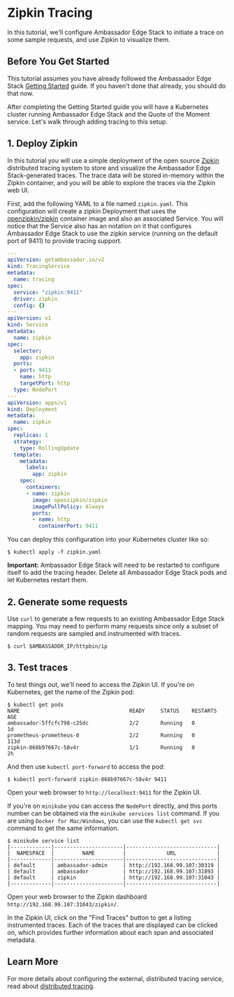 # Zipkin Tracing

In this tutorial, we'll configure Ambassador Edge Stack to initiate a trace on some sample requests, and use Zipkin to visualize them.

## Before You Get Started

This tutorial assumes you have already followed the Ambassador Edge Stack [Getting Started](/user-guide/getting-started) guide. If you haven't done that already, you should do that now.

After completing the Getting Started guide you will have a Kubernetes cluster running Ambassador Edge Stack and the Quote of the Moment service. Let's walk through adding tracing to this setup.

## 1. Deploy Zipkin

In this tutorial you will use a simple deployment of the open source [Zipkin](https://zipkin.io/) distributed tracing system to store and visualize the Ambassador Edge Stack-generated traces. The trace data will be stored in-memory within the Zipkin container, and you will be able to explore the traces via the Zipkin web UI.

First, add the following YAML to a file named `zipkin.yaml`. This configuration will create a zipkin Deployment that uses the [openzipkin/zipkin](https://hub.docker.com/r/openzipkin/zipkin/) container image and also an associated Service. You will notice that the Service also has an notation on it that configures Ambassador Edge Stack to use the zipkin service (running on the default port of 9411) to provide tracing support.

```yaml
---
apiVersion: getambassador.io/v2
kind: TracingService
metadata:
  name: tracing
spec:
  service: "zipkin:9411"
  driver: zipkin
  config: {}
---
apiVersion: v1
kind: Service
metadata:
  name: zipkin
spec:
  selector:
    app: zipkin
  ports:
  - port: 9411
    name: http
    targetPort: http
  type: NodePort
---
apiVersion: apps/v1
kind: Deployment
metadata:
  name: zipkin
spec:
  replicas: 1
  strategy:
    type: RollingUpdate
  template:
    metadata:
      labels:
        app: zipkin
    spec:
      containers:
      - name: zipkin
        image: openzipkin/zipkin
        imagePullPolicy: Always
        ports:
        - name: http
          containerPort: 9411
```

You can deploy this configuration into your Kubernetes cluster like so:

```shell
$ kubectl apply -f zipkin.yaml
```

**Important:** Ambassador Edge Stack will need to be restarted to configure itself to add the tracing header. Delete all Ambassador Edge Stack pods and let Kubernetes restart them.

## 2. Generate some requests

Use `curl` to generate a few requests to an existing Ambassador Edge Stack mapping. You may need to perform many requests since only a subset of random requests are sampled and instrumented with traces.

```shell
$ curl $AMBASSADOR_IP/httpbin/ip
```

## 3. Test traces

To test things out, we'll need to access the Zipkin UI. If you're on Kubernetes, get the name of the Zipkin pod:

```shelll
$ kubectl get pods
NAME                                   READY     STATUS    RESTARTS   AGE
ambassador-5ffcfc798-c25dc             2/2       Running   0          1d
prometheus-prometheus-0                2/2       Running   0          113d
zipkin-868b97667c-58v4r                1/1       Running   0          2h
```

And then use `kubectl port-forward` to access the pod:

```shell
$ kubectl port-forward zipkin-868b97667c-58v4r 9411
```

Open your web browser to `http://localhost:9411` for the Zipkin UI.

If you're on `minikube` you can access the `NodePort` directly, and this ports
number can be obtained via the `minikube services list` command.
If you are using `Docker for Mac/Windows`, you can use the
`kubectl get svc` command to get the same information.

```shell
$ minikube service list
|-------------|----------------------|-----------------------------|
|  NAMESPACE  |         NAME         |             URL             |
|-------------|----------------------|-----------------------------|
| default     | ambassador-admin     | http://192.168.99.107:30319 |
| default     | ambassador           | http://192.168.99.107:31893 |
| default     | zipkin               | http://192.168.99.107:31043 |
|-------------|----------------------|-----------------------------|
```

Open your web browser to the Zipkin dashboard `http://192.168.99.107:31043/zipkin/`.

In the Zipkin UI, click on the "Find Traces" button to get a listing instrumented traces. Each of the traces that are displayed can be clicked on, which provides further information
about each span and associated metadata.

## Learn More

For more details about configuring the external, distributed tracing service, read about [distributed tracing](/reference/services/tracing-service).
